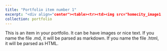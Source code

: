 ```yaml
---
title: "Portfolio item number 1"
excerpt: "<div align="center"><table><tr><td><img src="homecity_image1.png" width="250"></td><td><img src="homecity_image2.png" width="250"></td><td><img src="homecity_image3.png" width="250"></td><td><img src="homecity_image4.png" width="250"></td></tr><tr><td><img src="homecity_image5.png" width="250"></td><td><img src="homecity_image6.png" width="250"></td><td><img src="homecity_image7.png" width="250"></td><td><img src="homecity_image8.png" width="250"></td></tr></table> <tr>*my homecity Chongqing*  </div>Short description of portfolio item number 1<br/><img src='/images/500x300.png'>"
collection: portfolio
---
```


This is an item in your portfolio. It can be have images or nice text. If you name the file .md, it will be parsed as markdown. If you name the file .html, it will be parsed as HTML. 
